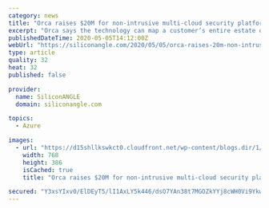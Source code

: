 ```yaml
---
category: news
title: "Orca raises $20M for non-intrusive multi-cloud security platform"
excerpt: "Orca says the technology can map a customer’s entire estate on cloud infrastructure from Amazon Web Services Inc., Microsoft Corp. and Google LLC to generate alerts with priorities assigned based on environmental context."
publishedDateTime: 2020-05-05T14:12:00Z
webUrl: "https://siliconangle.com/2020/05/05/orca-raises-20m-non-intrusive-multi-cloud-security-platform/"
type: article
quality: 32
heat: 32
published: false

provider:
  name: SiliconANGLE
  domain: siliconangle.com

topics:
  - Azure

images:
  - url: "https://d15shllkswkct0.cloudfront.net/wp-content/blogs.dir/1/files/2020/05/orcascreenshot-768x386.png"
    width: 768
    height: 386
    isCached: true
    title: "Orca raises $20M for non-intrusive multi-cloud security platform"

secured: "Y3xsYIxv0/ElDEyT5/lI1AxLY5k446/dsO7YAn38t7MGOZkYYj8cWH0Vi9YkwtbqKpjSaj6cnM210BaYNcpgFTbNFQyj+lDL7AUFPvZCG9oZ4Iay2uTulYu5JEpOnte9SeM443/xNoFMSPn/xY6TizOvgn/XxQpChfBy7beRF7mLD/uAXP5wIPPYz6A6A4c+Dj7aezSIuz16ndnKN3aWr8D1M+7uq0IZ3CkEX8qHOEd3oFkrnSbgE5ix5EGlX0ENHVAKzN0KEE4DwrvQTg9bhO//+Y1/+rTAxDPnnqGHZwiDepGeck81kU2qN9JbsS5+;w1fMJ4HHIAss1SZRJfmV3g=="
---
```


